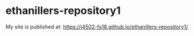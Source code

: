 # ethanillers-repository1

My site is published at: https://j4502-fs18.github.io/ethanillers-repository1/
